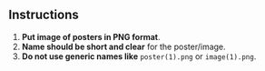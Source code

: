 ## Instructions

1. **Put image of posters in PNG format**.
2. **Name should be short and clear** for the poster/image.
3. **Do not use generic names like** `poster(1).png` or `image(1).png`.
